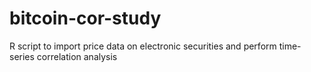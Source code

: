 # bitcoin-cor-study
R script to import price data on electronic securities and perform time-series correlation analysis
